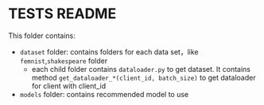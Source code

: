 # TESTS README

This folder contains: 

-  `dataset` folder: contains folders for each data set，like `femnist`,`shakespeare` folder
    - each child folder contains `dataloader.py` to get dataset. It contains method `get_dataloader_*(client_id, batch_size)` 
    to get dataloader for client with client_id
-  `models` folder: contains recommended model to use  


